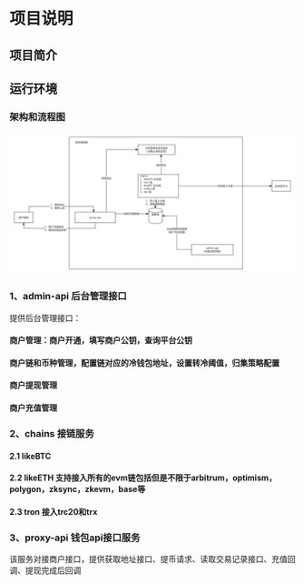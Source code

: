 # 项目说明
## 项目简介
## 运行环境
### 架构和流程图
![wallet.jpg](images/wallet.jpg)
### 1、admin-api 后台管理接口
提供后台管理接口：
#### 商户管理：商户开通，填写商户公钥，查询平台公钥
#### 商户链和币种管理，配置链对应的冷钱包地址，设置转冷阈值，归集策略配置
#### 商户提现管理
#### 商户充值管理
### 2、chains 接链服务
#### 2.1 likeBTC
#### 2.2 likeETH 支持接入所有的evm链包括但是不限于arbitrum，optimism，polygon，zksync，zkevm，base等
#### 2.3 tron 接入trc20和trx
### 3、proxy-api 钱包api接口服务
该服务对接商户接口，提供获取地址接口、提币请求、读取交易记录接口、充值回调、提现完成后回调